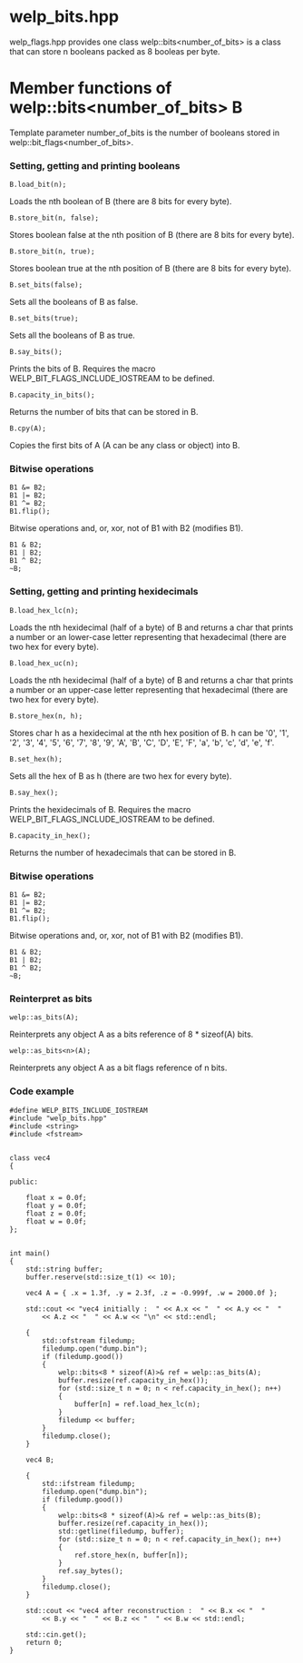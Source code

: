 # welp_bits.hpp

welp_flags.hpp provides one class welp::bits<number_of_bits> is a class that can store n booleans packed as 8 booleas per byte.

# Member functions of welp::bits<number_of_bits> B

Template parameter number_of_bits is the number of booleans stored in welp::bit_flags<number_of_bits>.

### Setting, getting and printing booleans

	B.load_bit(n); 

Loads the nth boolean of B (there are 8 bits for every byte).

	B.store_bit(n, false); 

Stores boolean false at the nth position of B (there are 8 bits for every byte).

	B.store_bit(n, true); 

Stores boolean true at the nth position of B (there are 8 bits for every byte).

	B.set_bits(false); 

Sets all the booleans of B as false.

	B.set_bits(true);
	
Sets all the booleans of B as true.

	B.say_bits(); 

Prints the bits of B. Requires the macro WELP_BIT_FLAGS_INCLUDE_IOSTREAM to be defined.

	B.capacity_in_bits(); 

Returns the number of bits that can be stored in B.

	B.cpy(A); 

Copies the first bits of A (A can be any class or object) into B.

### Bitwise operations

	B1 &= B2; 
	B1 |= B2; 
	B1 ^= B2; 
	B1.flip();

Bitwise operations and, or, xor, not of B1 with B2 (modifies B1).

	B1 & B2; 
	B1 | B2; 
	B1 ^ B2;
	~B;

### Setting, getting and printing hexidecimals

	B.load_hex_lc(n); 

Loads the nth hexidecimal (half of a byte) of B and returns a char that prints a number or an lower-case letter representing that hexadecimal (there are two hex for every byte).

	B.load_hex_uc(n); 

Loads the nth hexidecimal (half of a byte) of B and returns a char that prints a number or an upper-case letter representing that hexadecimal (there are two hex for every byte).

	B.store_hex(n, h); 

Stores char h as a hexidecimal at the nth hex position of B. h can be '0', '1', '2', '3', '4', '5', '6', '7', '8', '9', 'A', 'B', 'C', 'D', 'E', 'F', 'a', 'b', 'c', 'd', 'e', 'f'.

	B.set_hex(h); 

Sets all the hex of B as h (there are two hex for every byte).

	B.say_hex(); 

Prints the hexidecimals of B. Requires the macro WELP_BIT_FLAGS_INCLUDE_IOSTREAM to be defined.

	B.capacity_in_hex(); 

Returns the number of hexadecimals that can be stored in B.

### Bitwise operations

	B1 &= B2; 
	B1 |= B2; 
	B1 ^= B2; 
	B1.flip();

Bitwise operations and, or, xor, not of B1 with B2 (modifies B1).

	B1 & B2; 
	B1 | B2; 
	B1 ^ B2;
	~B;

### Reinterpret as bits

	welp::as_bits(A);

Reinterprets any object A as a bits reference of 8 * sizeof(A) bits.

	welp::as_bits<n>(A);

Reinterprets any object A as a bit flags reference of n bits.

### Code example

	#define WELP_BITS_INCLUDE_IOSTREAM
	#include "welp_bits.hpp"
	#include <string>
	#include <fstream>
	
	
	class vec4
	{
	
	public:

		float x = 0.0f;
		float y = 0.0f;
		float z = 0.0f;
		float w = 0.0f;
	};
	
	
	int main()
	{
		std::string buffer;
		buffer.reserve(std::size_t(1) << 10);
	
		vec4 A = { .x = 1.3f, .y = 2.3f, .z = -0.999f, .w = 2000.0f };
	
		std::cout << "vec4 initially :  " << A.x << "  " << A.y << "  "
			<< A.z << "  " << A.w << "\n" << std::endl;
	
		{
			std::ofstream filedump;
			filedump.open("dump.bin");
			if (filedump.good())
			{
				welp::bits<8 * sizeof(A)>& ref = welp::as_bits(A);
				buffer.resize(ref.capacity_in_hex());
				for (std::size_t n = 0; n < ref.capacity_in_hex(); n++)
				{
					buffer[n] = ref.load_hex_lc(n);
				}
				filedump << buffer;
			}
			filedump.close();
		}
	
		vec4 B;
	
		{
			std::ifstream filedump;
			filedump.open("dump.bin");
			if (filedump.good())
			{
				welp::bits<8 * sizeof(A)>& ref = welp::as_bits(B);
				buffer.resize(ref.capacity_in_hex());
				std::getline(filedump, buffer);
				for (std::size_t n = 0; n < ref.capacity_in_hex(); n++)
				{
					ref.store_hex(n, buffer[n]);
				}
				ref.say_bytes();
			}
			filedump.close();
		}
	
		std::cout << "vec4 after reconstruction :  " << B.x << "  "
			<< B.y << "  " << B.z << "  " << B.w << std::endl;
	
		std::cin.get();
		return 0;
	}

